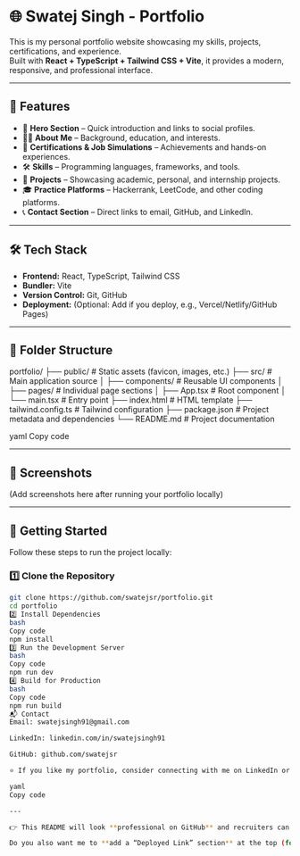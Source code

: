 # 🌐 Swatej Singh - Portfolio

This is my personal portfolio website showcasing my skills, projects, certifications, and experience.  
Built with **React + TypeScript + Tailwind CSS + Vite**, it provides a modern, responsive, and professional interface.

---

## 🚀 Features

- 📌 **Hero Section** – Quick introduction and links to social profiles.  
- 👨‍💻 **About Me** – Background, education, and interests.  
- 📜 **Certifications & Job Simulations** – Achievements and hands-on experiences.  
- 🛠 **Skills** – Programming languages, frameworks, and tools.  
- 📂 **Projects** – Showcasing academic, personal, and internship projects.  
- 🎓 **Practice Platforms** – Hackerrank, LeetCode, and other coding platforms.  
- 📞 **Contact Section** – Direct links to email, GitHub, and LinkedIn.  

---

## 🛠 Tech Stack

- **Frontend:** React, TypeScript, Tailwind CSS  
- **Bundler:** Vite  
- **Version Control:** Git, GitHub  
- **Deployment:** (Optional: Add if you deploy, e.g., Vercel/Netlify/GitHub Pages)  

---

## 📂 Folder Structure

portfolio/
├── public/ # Static assets (favicon, images, etc.)
├── src/ # Main application source
│ ├── components/ # Reusable UI components
│ ├── pages/ # Individual page sections
│ ├── App.tsx # Root component
│ └── main.tsx # Entry point
├── index.html # HTML template
├── tailwind.config.ts # Tailwind configuration
├── package.json # Project metadata and dependencies
└── README.md # Project documentation

yaml
Copy code

---

## 📸 Screenshots

(Add screenshots here after running your portfolio locally)

---

## 🚦 Getting Started

Follow these steps to run the project locally:

### 1️⃣ Clone the Repository
```bash
git clone https://github.com/swatejsr/portfolio.git
cd portfolio
2️⃣ Install Dependencies
bash
Copy code
npm install
3️⃣ Run the Development Server
bash
Copy code
npm run dev
4️⃣ Build for Production
bash
Copy code
npm run build
📬 Contact
Email: swatejsingh91@gmail.com

LinkedIn: linkedin.com/in/swatejsingh91

GitHub: github.com/swatejsr

⭐ If you like my portfolio, consider connecting with me on LinkedIn or checking out my work on GitHub.

yaml
Copy code

---

👉 This README will look **professional on GitHub** and recruiters can quickly see your skills + projects.  

Do you also want me to **add a “Deployed Link” section** at the top (for Netlify/Vercel/GitHub Pages
